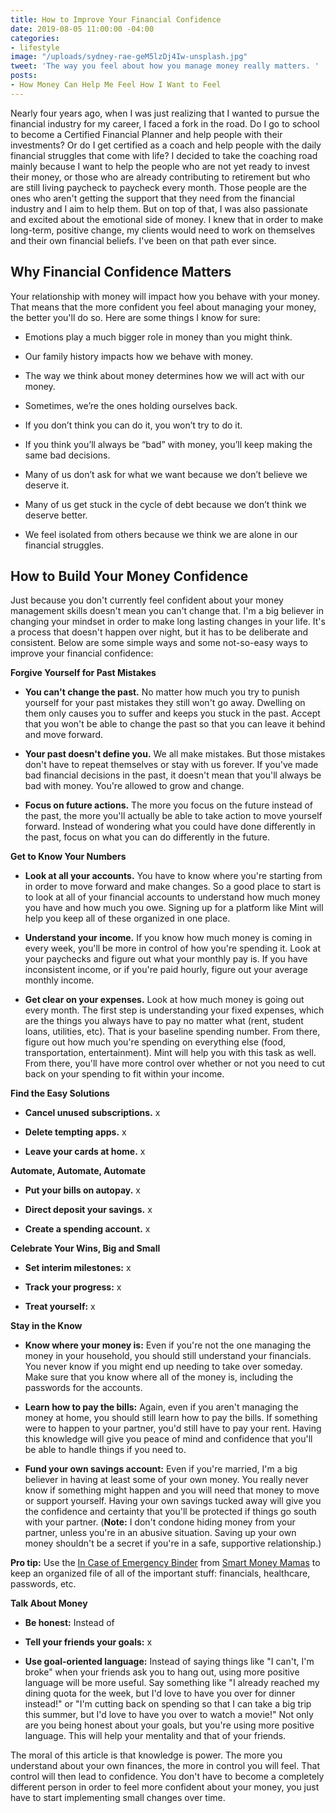 ```yaml
---
title: How to Improve Your Financial Confidence
date: 2019-08-05 11:00:00 -04:00
categories:
- lifestyle
image: "/uploads/sydney-rae-geM5lzDj4Iw-unsplash.jpg"
tweet: 'The way you feel about how you manage money really matters. '
posts:
- How Money Can Help Me Feel How I Want to Feel
---
```


Nearly four years ago, when I was just realizing that I wanted to pursue the financial industry for my career, I faced a fork in the road. Do I go to school to become a Certified Financial Planner and help people with their investments? Or do I get certified as a coach and help people with the daily financial struggles that come with life? I decided to take the coaching road mainly because I want to help the people who are not yet ready to invest their money, or those who are already contributing to retirement but who are still living paycheck to paycheck every month. Those people are the ones who aren't getting the support that they need from the financial industry and I aim to help them. But on top of that, I was also passionate and excited about the emotional side of money. I knew that in order to make long-term, positive change, my clients would need to work on themselves and their own financial beliefs. I've been on that path ever since.

## Why Financial Confidence Matters

Your relationship with money will impact how you behave with your money. That means that the more confident you feel about managing your money, the better you'll do so. Here are some things I know for sure:

* Emotions play a much bigger role in money than you might think.

* Our family history impacts how we behave with money.

* The way we think about money determines how we will act with our money.

* Sometimes, we’re the ones holding ourselves back.

* If you don’t think you can do it, you won’t try to do it.

* If you think you’ll always be “bad” with money, you’ll keep making the same bad decisions.

* Many of us don’t ask for what we want because we don’t believe we deserve it.

* Many of us get stuck in the cycle of debt because we don’t think we deserve better.

* We feel isolated from others because we think we are alone in our financial struggles.

## How to Build Your Money Confidence

Just because you don't currently feel confident about your money management skills doesn't mean you can't change that. I'm a big believer in changing your mindset in order to make long lasting changes in your life. It's a process that doesn't happen over  night, but it has to be deliberate and consistent. Below are some simple ways and some not-so-easy ways to improve your financial confidence:

**Forgive Yourself for Past Mistakes**

* **You can't change the past.** No matter how much you try to punish yourself for your past mistakes they still won't go away. Dwelling on them only causes you to suffer and keeps you stuck in the past. Accept that you won't be able to change the past so that you can leave it behind and move forward.

* **Your past doesn't define you.** We all make mistakes. But those mistakes don't have to repeat themselves or stay with us forever. If you've made bad financial decisions in the past, it doesn't mean that you'll always be bad with money. You're allowed to grow and change.

* **Focus on future actions.** The more you focus on the future instead of the past, the more you'll actually be able to take action to move yourself forward. Instead of wondering what you could have done differently in the past, focus on what you can do differently in the future.

**Get to Know Your Numbers**

* **Look at all your accounts.** You have to know where you're starting from in order to move forward and make changes. So a good place to start is to look at all of your financial accounts to understand how much money you have and how much you owe. Signing up for a platform like Mint will help you keep all of these organized in one place.

* **Understand your income.** If you know how much money is coming in every week, you'll be more in control of how you're spending it. Look at your paychecks and figure out what your monthly pay is. If you have inconsistent income, or if you're paid hourly, figure out your average monthly income. 

* **Get clear on your expenses.** Look at how much money is going out every month. The first step is understanding your fixed expenses, which are the things you always have to pay no matter what (rent, student loans, utilities, etc). That is your baseline spending number. From there, figure out how much you're spending on everything else (food, transportation, entertainment). Mint will help you with this task as well. From there, you'll have more control over whether or not you need to cut back on your spending to fit within your income.

**Find the Easy Solutions**

* **Cancel unused subscriptions.** x

* **Delete tempting apps.** x

* **Leave your cards at home.** x

**Automate, Automate, Automate**

* **Put your bills on autopay.** x

* **Direct deposit your savings.** x

* **Create a spending account.** x

**Celebrate Your Wins, Big and Small**

* **Set interim milestones:** x

* **Track your progress:** x

* **Treat yourself:** x

**Stay in the Know**

* **Know where your money is:** Even if you're not the one managing the money in your household, you should still understand your financials. You never know if you might end up needing to take over someday. Make sure that you know where all of the money is, including the passwords for the accounts. 

* **Learn how to pay the bills:** Again, even if you aren't managing the money at home, you should still learn how to pay the bills. If something were to happen to your partner, you'd still have to pay your rent. Having this knowledge will give you peace of mind and confidence that you'll be able to handle things if you need to. 

* **Fund your own savings account:** Even if you're married, I'm a big believer in having at least some of your own money. You really never know if something might happen and you will need that money to move or support yourself. Having your own savings tucked away will give you the confidence and certainty that you'll be protected if things go south with your partner. (**Note:** I don't condone hiding money from your partner, unless you're in an abusive situation. Saving up your own money shouldn't be a secret if you're in a safe, supportive relationship.)

**Pro tip:** Use the [In Case of Emergency Binder](https://transactions.sendowl.com/stores/10098/128668) from [Smart Money Mamas](https://smartmoneymamas.com/) to keep an organized file of all of the important stuff: financials, healthcare, passwords, etc. 

**Talk About Money**

* **Be honest:** Instead of 

* **Tell your friends your goals:** x

* **Use goal-oriented language:** Instead of saying things like "I can't, I'm broke" when your friends ask you to hang out, using more positive language will be more useful. Say something like "I already reached my dining quota for the week, but I'd love to have you over for dinner instead!" or "I'm cutting back on spending so that I can take a big trip this summer, but I'd love to have you over to watch a movie!" Not only are you being honest about your goals, but you're using more positive language. This will help your mentality and that of your friends. 

The moral of this article is that knowledge is power. The more you understand about your own finances, the more in control you will feel. That control will then lead to confidence. You don't have to become a completely different person in order to feel more confident about your money, you just have to start implementing small changes over time. 